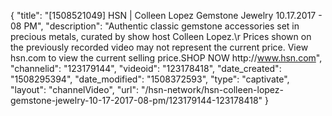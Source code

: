 {
    "title": "[1508521049] HSN | Colleen Lopez Gemstone Jewelry 10.17.2017 - 08 PM",
    "description": "Authentic classic gemstone accessories set in precious metals, curated by show host Colleen Lopez.\r Prices shown on the previously recorded video may not represent the current price.  View hsn.com to view the current selling price.SHOP NOW http:\/\/www.hsn.com",
    "channelid": "123179144",
    "videoid": "123178418",
    "date_created": "1508295394",
    "date_modified": "1508372593",
    "type": "captivate",
    "layout": "channelVideo",
    "url": "\/hsn-network\/hsn-colleen-lopez-gemstone-jewelry-10-17-2017-08-pm\/123179144-123178418"
}